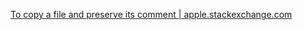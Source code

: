 [To copy a file and preserve its comment | apple.stackexchange.com](https://apple.stackexchange.com/questions/471023/to-copy-a-file-and-preserve-its-comment)